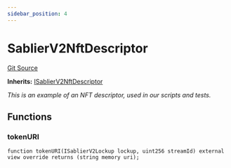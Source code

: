 ```yaml
---
sidebar_position: 4
---
```


# SablierV2NftDescriptor

[Git Source](https://github.com/sablierhq/v2-core/blob/8b6a851f4185bd5af0e89a0f6a6eb2fed069cd10/docs/contracts/v2/reference/core/abstracts)

**Inherits:**
[ISablierV2NftDescriptor](/docs/contracts/v2/reference/core/interfaces/interface.ISablierV2NftDescriptor.md)

_This is an example of an NFT descriptor, used in our scripts and tests._

## Functions

### tokenURI

```solidity
function tokenURI(ISablierV2Lockup lockup, uint256 streamId) external view override returns (string memory uri);
```
